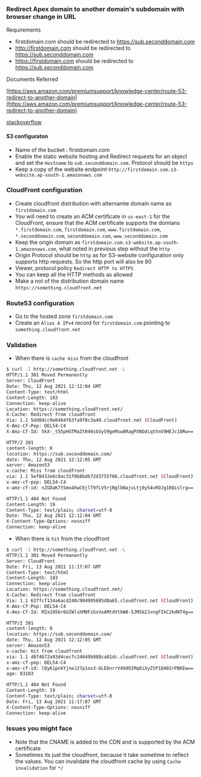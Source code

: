 ### Redirect Apex domain to another domain's subdomain with browser change in URL

Requirements

- firstdomain.com should be redirected to https://sub.seconddomain.com
- http://firstdomain.com should be redirected to https://sub.seconddomain.com
- https://firstdomain.com should be redirected to https://sub.seconddomain.com


Documents Referred

[https://aws.amazon.com/premiumsupport/knowledge-center/route-53-redirect-to-another-domain](https://aws.amazon.com/premiumsupport/knowledge-center/route-53-redirect-to-another-domain)

[stackoverflow](https://stackoverflow.com/questions/10115799/set-up-dns-based-url-forwarding-in-amazon-route53/14289082#14289082)


#### S3 configuraton

- Name of the bucket : firstdomain.com
- Enable the static website hosting and Redirect requests for an object and set the `Hostname` to `sub.seconddomain.com`. Protocol should be `https`
- Keep a copy of the website endpoint `http://firstdomain.com.s3-website.ap-south-1.amazonaws.com`


### CloudFront configuration

- Create cloudfront distribution with alternamte domain name as `firstdomain.com`
- You will need to create an ACM certificate in `us-east-1` for the CloudFront, ensure that the 
  ACM certificate supports the domians `*.firstdomain.com`, `firstdomain.com`, `www.firstdomain.com`, `*.seconddomain.com`, `seconddomain.com`, `www.seconddomain.com`
- Keep the origin domain as `firstdomain.com.s3-website.ap-south-1.amazonaws.com`, what noted in previous step without the `http`
- Origin Protocol should be `http` as for S3-website configuration only supports http requests. So the http port will also be 80
- Viewer, protocol policy `Redirect HTTP to HTTPS`
- You can keep all the HTTP methods as allowed
- Make a not of the distribution domain name `https://something.cloudfront.net`


### Route53 configuration

- Go to the hosted zone `firstdomain.com` 
- Create an `Alias A IPv4` record for `firstdomain.com` pointing to `something.cloudfront.net`


### Validation

- When there is `cache miss` from the cloudfront

```bash
$ curl -I http://something.cloudfront.net -L
HTTP/1.1 301 Moved Permanently
Server: CloudFront
Date: Thu, 12 Aug 2021 12:12:04 GMT
Content-Type: text/html
Content-Length: 183
Connection: keep-alive
Location: https://something.cloudfront.net/
X-Cache: Redirect from cloudfront
Via: 1.1 5dd0dcc9e0464f63fa9f8c3a40.cloudfront.net (CloudFront)
X-Amz-Cf-Pop: DEL54-C4
X-Amz-Cf-Id: 5kX-_t55pHGTMaZt046sbSyS9geMsw8RagPXNGdiqthnV9HEJc18Rw==

HTTP/2 301
content-length: 0
location: https://sub.seconddomain.com/
date: Thu, 12 Aug 2021 12:12:05 GMT
server: AmazonS3
x-cache: Miss from cloudfront
via: 1.1 5ef0432e6c0ac31f0b8bdb72d3755f66.cloudfront.net (CloudFront)
x-amz-cf-pop: DEL54-C4
x-amz-cf-id: nZGDaK7tSmo4hwC6jlT9fLV5rjNglbNajvLtj0y54vROJg18Qislrg==

HTTP/1.1 404 Not Found
Content-Length: 19
Content-Type: text/plain; charset=utf-8
Date: Thu, 12 Aug 2021 12:12:04 GMT
X-Content-Type-Options: nosniff
Connection: keep-alive
```

- When there is `hit` from the cloudfront

```bash
$ curl -I http://something.cloudfront.net -L
HTTP/1.1 301 Moved Permanently
Server: CloudFront
Date: Fri, 13 Aug 2021 11:17:07 GMT
Content-Type: text/html
Content-Length: 183
Connection: keep-alive
Location: https://something.cloudfront.net/
X-Cache: Redirect from cloudfront
Via: 1.1 637fcf134a6acd248c904995685d8a65.cloudfront.net (CloudFront)
X-Amz-Cf-Pop: DEL54-C4
X-Amz-Cf-Id: MZa1056r6UIWlshM0FzGsVoAMtdVtkW8-5JMSb2JxngFIkC2kdNT4g==

HTTP/2 301
content-length: 0
location: https://sub.seconddomain.com/
date: Thu, 12 Aug 2021 12:12:05 GMT
server: AmazonS3
x-cache: Hit from cloudfront
via: 1.1 d074672a93d4cecfc24649b988ca81dc.cloudfront.net (CloudFront)
x-amz-cf-pop: DEL54-C4
x-amz-cf-id: lQyKipnkYjneJ27p1ox3-bLEbnrrV49dOIMq8iXyZtP1Q402rPBKEw==
age: 83103

HTTP/1.1 404 Not Found
Content-Length: 19
Content-Type: text/plain; charset=utf-8
Date: Fri, 13 Aug 2021 11:17:07 GMT
X-Content-Type-Options: nosniff
Connection: keep-alive
```


### Issues you might face

- Note that the CNAME is added to the CDN and is supported by the ACM certificate
- Sometimes its just the cloudfront, because it take sometime to reflect the values. You can invalidate the cloudfront cache 
  by using `Cache invalidation` for `*/`
